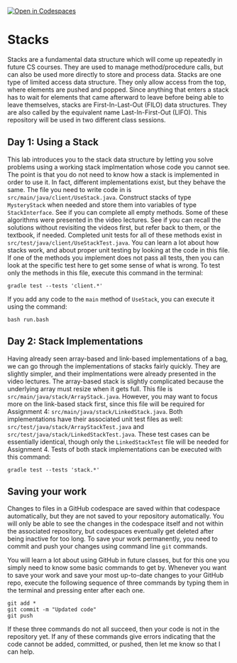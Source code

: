 [![Open in Codespaces](https://classroom.github.com/assets/launch-codespace-7f7980b617ed060a017424585567c406b6ee15c891e84e1186181d67ecf80aa0.svg)](https://classroom.github.com/open-in-codespaces?assignment_repo_id=13716579)
# Stacks

Stacks are a fundamental data structure which will come up repeatedly in future CS courses. They are used to manage method/procedure calls, but can also be used more directly to store and process data. Stacks are one type of limited access data structure. They only allow access from the top, where elements are pushed and popped. Since anything that enters a stack has to wait for elements that came afterward to leave before being able to leave themselves, stacks are First-In-Last-Out (FILO) data structures. They are also called by the equivalent name Last-In-First-Out (LIFO). This repository will be used in two different class sessions.

## Day 1: Using a Stack

This lab introduces you to the stack data structure by letting you solve problems using a working stack implmentation whose code you cannot see. The point is that you do not need to know how a stack is implemented in order to use it. In fact, different implementations exist, but they behave the same.
The file you need to write code in is `src/main/java/client/UseStack.java`. Construct stacks of type `MysteryStack` when needed and store them into variables of type `StackInterface`. See if you can complete all empty methods. 
Some of these algorithms were presented in the video lectures. See if you can recall the solutions without revisiting the videos first, but refer back to them, or the textbook, if needed.
Completed unit tests for all of these methods exist in `src/test/java/client/UseStackTest.java`. You can learn a lot about how stacks work, and about proper unit testing by looking at the code in this file. If one of the methods you implement does not pass all tests, then you can look at the specific test here to get some sense of what is wrong. To test only the methods in this file, execute this command in the terminal:
```
gradle test --tests 'client.*'
```
If you add any code to the `main` method of `UseStack`, you can execute it using the command:
```
bash run.bash
```

## Day 2: Stack Implementations

Having already seen array-based and link-based implementations of a bag, we can go through the implementations of stacks fairly quickly. They are slightly simpler, and their implmentations were already presented in the video lectures. The array-based stack is slightly complicated because the underlying array must resize when it gets full.
This file is `src/main/java/stack/ArrayStack.java`. 
However, you may want to focus more on the link-based stack first, since this file will be required for Assignment 4: `src/main/java/stack/LinkedStack.java`.
Both implementations have their associated unit test files as well: `src/test/java/stack/ArrayStackTest.java` and `src/test/java/stack/LinkedStackTest.java`.
These test cases can be essentially identical, though only the `LinkedStackTest` file will be needed for Assignment 4.
Tests of both stack implementations can be executed with this command:
```
gradle test --tests 'stack.*'
```

## Saving your work

Changes to files in a GitHub codespace are saved within that codespace automatically, but they are not saved to your repository automatically. You will only be able to see the changes in the codespace itself and not within the associated repository, but codespaces eventually get deleted after being inactive for too long. To save your work permanently, you need to commit and push your changes using command line `git` commands. 

You will learn a lot about using GitHub in future classes, but for this one you simply need to know some basic commands to get by. Whenever you want to save your work and save your most up-to-date changes to your GitHub repo, execute the following sequence of three commands by typing them in the terminal and pressing enter after each one.

```
git add *
git commit -m "Updated code"
git push
```

If these three commands do not all succeed, then your code is not in the repository yet. If any of these commands give errors indicating that the code cannot be added, committed, or pushed, then let me know so that I can help.
